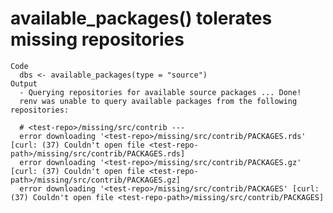 # available_packages() tolerates missing repositories

    Code
      dbs <- available_packages(type = "source")
    Output
      - Querying repositories for available source packages ... Done!
      renv was unable to query available packages from the following repositories:
      
      # <test-repo>/missing/src/contrib ---
      error downloading '<test-repo>/missing/src/contrib/PACKAGES.rds' [curl: (37) Couldn't open file <test-repo-path>/missing/src/contrib/PACKAGES.rds]
      error downloading '<test-repo>/missing/src/contrib/PACKAGES.gz' [curl: (37) Couldn't open file <test-repo-path>/missing/src/contrib/PACKAGES.gz]
      error downloading '<test-repo>/missing/src/contrib/PACKAGES' [curl: (37) Couldn't open file <test-repo-path>/missing/src/contrib/PACKAGES]
      

